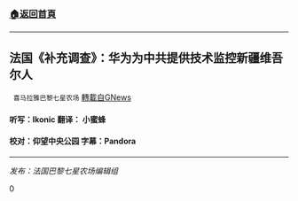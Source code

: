 ###  [:house:返回首頁](https://github.com/ourhimalayas/txt)
---

## 法国《补充调查》：华为为中共提供技术监控新疆维吾尔人
` 喜马拉雅巴黎七星农场` [轉載自GNews](https://gnews.org/zh-hans/962274/)

#### 听写：Ikonic 翻译： 小蜜蜂   

#### 校对：仰望中央公园 字幕：Pandora

* * *

*发布：法国巴黎七星农场编辑组*

0
